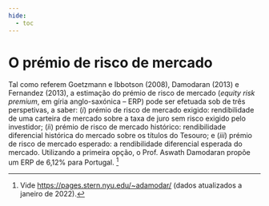 ```yaml
---
hide:
  - toc
---
```


# O prémio de risco de mercado

Tal como referem Goetzmann e Ibbotson (2008), Damodaran (2013) e Fernandez (2013), a estimação do prémio de risco de mercado (_equity risk premium_, em gíria anglo-saxónica – ERP) pode ser efetuada sob de três perspetivas, a saber: (_i_) prémio de risco de mercado exigido: rendibilidade de uma carteira de mercado sobre a taxa de juro sem risco exigido pelo investidor; (*i*i) prémio de risco de mercado histórico: rendibilidade diferencial histórica do mercado sobre os títulos do Tesouro; e (_iii_) prémio de risco de mercado esperado: a rendibilidade diferencial esperada do mercado. Utilizando a primeira opção, o Prof. Aswath Damodaran propõe um ERP de 6,12% para Portugal. [^1]

[^1]: Vide <https://pages.stern.nyu.edu/~adamodar/> (dados atualizados a janeiro de 2022).
